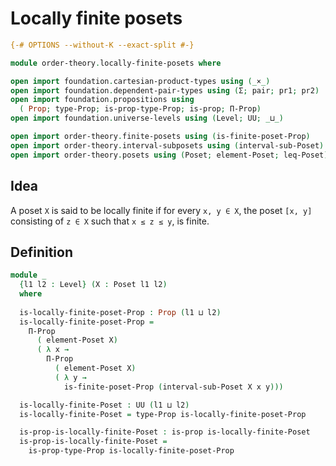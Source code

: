 # Locally finite posets

```agda
{-# OPTIONS --without-K --exact-split #-}

module order-theory.locally-finite-posets where

open import foundation.cartesian-product-types using (_×_)
open import foundation.dependent-pair-types using (Σ; pair; pr1; pr2)
open import foundation.propositions using
  ( Prop; type-Prop; is-prop-type-Prop; is-prop; Π-Prop)
open import foundation.universe-levels using (Level; UU; _⊔_)

open import order-theory.finite-posets using (is-finite-poset-Prop)
open import order-theory.interval-subposets using (interval-sub-Poset)
open import order-theory.posets using (Poset; element-Poset; leq-Poset)
```

## Idea

A poset `X` is said to be locally finite if for every `x, y ∈ X`, the poset `[x, y]` consisting of `z ∈ X` such that `x ≤ z ≤ y`, is finite.

## Definition

```agda
module _
  {l1 l2 : Level} (X : Poset l1 l2)
  where
  
  is-locally-finite-poset-Prop : Prop (l1 ⊔ l2)
  is-locally-finite-poset-Prop =
    Π-Prop
      ( element-Poset X)
      ( λ x →
        Π-Prop
          ( element-Poset X)
          ( λ y →
            is-finite-poset-Prop (interval-sub-Poset X x y)))

  is-locally-finite-Poset : UU (l1 ⊔ l2)
  is-locally-finite-Poset = type-Prop is-locally-finite-poset-Prop

  is-prop-is-locally-finite-Poset : is-prop is-locally-finite-Poset
  is-prop-is-locally-finite-Poset =
    is-prop-type-Prop is-locally-finite-poset-Prop
```
